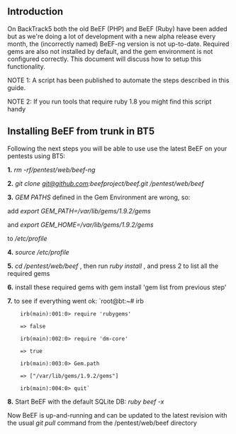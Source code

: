 ## Introduction
On BackTrack5 both the old BeEF (PHP) and BeEF (Ruby) have been added but as we're doing a lot of development with a new alpha release every month, the (incorrectly named) BeEF-ng version is not up-to-date. Required gems are also not installed by default, and the gem environment is not configured correctly. This document will discuss how to setup this functionality.

NOTE 1: A script has been published to automate the steps described in this guide.

NOTE 2: If you run tools that require ruby 1.8 you might find this script handy

## Installing BeEF from trunk in BT5
Following the next steps you will be able to use use the latest BeEF on your pentests using BT5: 

**1.**  _rm -rf/pentest/web/beef-ng_ 

**2.** _git clone git@github.com:beefproject/beef.git /pentest/web/beef_ 

**3.**  _GEM PATHS_  defined in the Gem Environment are wrong, so: 

add  _export GEM_PATH=/var/lib/gems/1.9.2/gems_   

and  _export GEM_HOME=/var/lib/gems/1.9.2/gems_   

to  _/etc/profile_ 

**4.**   _source /etc/profile_ 

**5.**  _cd /pentest/web/beef_ , then run   _ruby install_  , and press 2 to list all the required gems 

**6.** install these required gems with gem install 'gem list from previous step' 

**7.** to see if everything went ok:
`root@bt:~# irb

        irb(main):001:0> require 'rubygems'

        => false

        irb(main):002:0> require 'dm-core'

        => true

        irb(main):003:0> Gem.path

        => ["/var/lib/gems/1.9.2/gems"]

        irb(main):004:0> quit`

**8.** Start BeEF with the default SQLite DB:  _ruby beef -x_

Now BeEF is up-and-running and can be updated to the latest revision with the usual _git pull_ command from the /pentest/web/beef directory